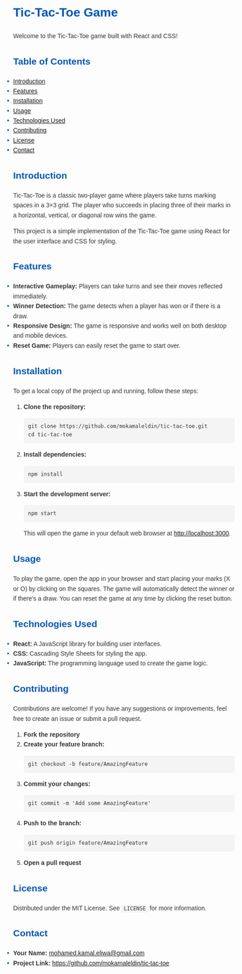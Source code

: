<!DOCTYPE html>
<html lang="en">
<head>
  <meta charset="UTF-8">
  <meta name="viewport" content="width=device-width, initial-scale=1.0">
  <title>Tic-Tac-Toe Game</title>
  <style>
    body {
      font-family: Arial, sans-serif;
      line-height: 1.6;
      margin: 20px;
      color: #333;
    }
    h1, h2, h3 {
      color: #0056b3;
    }
    code {
      background: #f4f4f4;
      padding: 2px 5px;
      border-radius: 3px;
    }
    pre {
      background: #f4f4f4;
      padding: 10px;
      border-radius: 5px;
      overflow-x: auto;
    }
    ul {
      list-style-type: none;
      padding: 0;
    }
    ul li::before {
      content: "•";
      color: #0056b3;
      font-weight: bold;
      display: inline-block; 
      width: 1em;
      margin-left: -1em;
    }
  </style>
</head>
<body>

<h1>Tic-Tac-Toe Game</h1>

<p>Welcome to the Tic-Tac-Toe game built with React and CSS!</p>

<h2>Table of Contents</h2>
<ul>
  <li><a href="#introduction">Introduction</a></li>
  <li><a href="#features">Features</a></li>
  <li><a href="#installation">Installation</a></li>
  <li><a href="#usage">Usage</a></li>
  <li><a href="#technologies-used">Technologies Used</a></li>
  <li><a href="#contributing">Contributing</a></li>
  <li><a href="#license">License</a></li>
  <li><a href="#contact">Contact</a></li>
</ul>

<h2 id="introduction">Introduction</h2>
<p>Tic-Tac-Toe is a classic two-player game where players take turns marking spaces in a 3×3 grid. The player who succeeds in placing three of their marks in a horizontal, vertical, or diagonal row wins the game.</p>
<p>This project is a simple implementation of the Tic-Tac-Toe game using React for the user interface and CSS for styling.</p>

<h2 id="features">Features</h2>
<ul>
  <li><strong>Interactive Gameplay:</strong> Players can take turns and see their moves reflected immediately.</li>
  <li><strong>Winner Detection:</strong> The game detects when a player has won or if there is a draw.</li>
  <li><strong>Responsive Design:</strong> The game is responsive and works well on both desktop and mobile devices.</li>
  <li><strong>Reset Game:</strong> Players can easily reset the game to start over.</li>
</ul>

<h2 id="installation">Installation</h2>
<p>To get a local copy of the project up and running, follow these steps:</p>
<ol>
  <li><strong>Clone the repository:</strong></li>
  <pre><code>git clone https://github.com/mokamaleldin/tic-tac-toe.git
cd tic-tac-toe</code></pre>
  <li><strong>Install dependencies:</strong></li>
  <pre><code>npm install</code></pre>
  <li><strong>Start the development server:</strong></li>
  <pre><code>npm start</code></pre>
  <p>This will open the game in your default web browser at <a href="http://localhost:3000" target="_blank">http://localhost:3000</a>.</p>
</ol>

<h2 id="usage">Usage</h2>
<p>To play the game, open the app in your browser and start placing your marks (X or O) by clicking on the squares. The game will automatically detect the winner or if there's a draw. You can reset the game at any time by clicking the reset button.</p>

<h2 id="technologies-used">Technologies Used</h2>
<ul>
  <li><strong>React:</strong> A JavaScript library for building user interfaces.</li>
  <li><strong>CSS:</strong> Cascading Style Sheets for styling the app.</li>
  <li><strong>JavaScript:</strong> The programming language used to create the game logic.</li>
</ul>

<h2 id="contributing">Contributing</h2>
<p>Contributions are welcome! If you have any suggestions or improvements, feel free to create an issue or submit a pull request.</p>
<ol>
  <li><strong>Fork the repository</strong></li>
  <li><strong>Create your feature branch:</strong></li>
  <pre><code>git checkout -b feature/AmazingFeature</code></pre>
  <li><strong>Commit your changes:</strong></li>
  <pre><code>git commit -m 'Add some AmazingFeature'</code></pre>
  <li><strong>Push to the branch:</strong></li>
  <pre><code>git push origin feature/AmazingFeature</code></pre>
  <li><strong>Open a pull request</strong></li>
</ol>

<h2 id="license">License</h2>
<p>Distributed under the MIT License. See <code>LICENSE</code> for more information.</p>

<h2 id="contact">Contact</h2>
<ul>
  <li><strong>Your Name:</strong> <a href="mohamed.kamal.eliwa@gmail.com">mohamed.kamal.eliwa@gmail.com</a></li>
  <li><strong>Project Link:</strong> <a href="https://github.com/mokamaleldin/tic-tac-toe" target="_blank">https://github.com/mokamaleldin/tic-tac-toe</a></li>
</ul>

</body>
</html>
